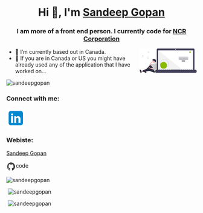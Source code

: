 
<h1 align="center">Hi 👋, I'm <span><a href="https://sandeepgopan1.netlify.app/" target="_blank" rel="noopener noreferrer">Sandeep Gopan</a></span></h1>
<h3 align="center">I am more of a front end person. I currently code for <span><a href="https://www.ncr.com/" target="_blank" rel="noopener noreferrer">NCR Corporation</a></span></h3>
<img align="right" width="30%" height="30%" alt="coding" width="400" src="https://github.com/sandeepgopan/sandeepgopan-site/blob/main/images/hero.svg">

- 🌱 I’m currently based out in Canada.
- 🌱 If you are in Canada or US you might have already used any of the application that I have worked on...

<p align="left"> <img src="https://komarev.com/ghpvc/?username=sandeepgopan&label=Profile%20views&color=0e75b6&style=flat" alt="sandeepgopan" /> </p>
<h3 align="left">Connect with me:</h3>
<p align="left">
<a href="https://linkedin.com/in/sandeepgopan/" target="_blank" rel="noopener noreferrer"><img align="center" src="https://github.com/sandeepgopan/sandeepgopan-site/blob/main/images/linkedin.svg" height="10%" width="10%"/></a>
</p>
<h3 align="left">Webiste:</h3> 
<p><span><a href="https://sandeepgopan1.netlify.app/" target="_blank" rel="noopener noreferrer">Sandeep Gopan</a></span>
<p align="left"><a href="https://github.com/sandeepgopan/sandeepgopan-site" target="_blank" rel="noopener noreferrer"><img align="center" src="https://github.com/sandeepgopan/sandeepgopan-site/blob/main/images/icons8-github.svg" height="5%" width="5%"/></a>code</p>

<p><img width="50%" height="40%" src="https://github-readme-stats.vercel.app/api/top-langs?username=sandeepgopan&show_icons=true&locale=en&layout=compact" alt="sandeepgopan" /></p>

<p>&nbsp;<img width="50%" height="40%"  src="https://github-readme-stats.vercel.app/api?username=sandeepgopan&show_icons=true&locale=en" alt="sandeepgopan" /></p>

<p>&nbsp;<img width="50%" height="40%" src="https://github-readme-streak-stats.herokuapp.com/?user=sandeepgopan&" alt="sandeepgopan" /></p>
